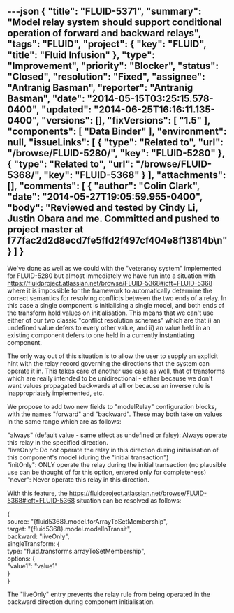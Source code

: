 ---json
{
  "title": "FLUID-5371",
  "summary": "Model relay system should support conditional operation of forward and backward relays",
  "tags": "FLUID",
  "project": {
    "key": "FLUID",
    "title": "Fluid Infusion"
  },
  "type": "Improvement",
  "priority": "Blocker",
  "status": "Closed",
  "resolution": "Fixed",
  "assignee": "Antranig Basman",
  "reporter": "Antranig Basman",
  "date": "2014-05-15T03:25:15.578-0400",
  "updated": "2014-06-25T16:16:11.135-0400",
  "versions": [],
  "fixVersions": [
    "1.5"
  ],
  "components": [
    "Data Binder"
  ],
  "environment": null,
  "issueLinks": [
    {
      "type": "Related to",
      "url": "/browse/FLUID-5280/",
      "key": "FLUID-5280"
    },
    {
      "type": "Related to",
      "url": "/browse/FLUID-5368/",
      "key": "FLUID-5368"
    }
  ],
  "attachments": [],
  "comments": [
    {
      "author": "Colin Clark",
      "date": "2014-05-27T19:05:59.955-0400",
      "body": "Reviewed and tested by Cindy Li, Justin Obara and me. Committed and pushed to project master at f77fac2d2d8ecd7fe5ffd2f497cf404e8f13814b\n"
    }
  ]
}
---
We've done as well as we could with the "veterancy system" implemented for FLUID-5280 but almost immediately we have run into a situation with <https://fluidproject.atlassian.net/browse/FLUID-5368#icft=FLUID-5368> where it is impossible for the framework to automatically determine the correct semantics for resolving conflicts between the two ends of a relay. In this case a single component is initialising a single model, and both ends of the transform hold values on initialisation. This means that we can't use either of our two classic "conflict resolution schemes" which are that i) an undefined value defers to every other value, and ii) an value held in an existing component defers to one held in a currently instantiating component.

The only way out of this situation is to allow the user to supply an explicit hint with the relay record governing the directions that the system can operate it in. This takes care of another use case as well, that of transforms which are really intended to be unidirectional - either because we don't want values propagated backwards at all or because an inverse rule is inappropriately implemented, etc.

We propose to add two new fields to "modelRelay" configuration blocks, with the names "forward" and "backward". These may both take on values in the same range which are as follows:

"always" (default value - same effect as undefined or falsy): Always operate this relay in the specified direction.\
"liveOnly": Do not operate the relay in this direction during initialisation of this component's model (during the "initial transaction")\
"initOnly": ONLY operate the relay during the initial transaction (no plausible use can be thought of for this option, entered only for completeness)\
"never": Never operate this relay in this direction.

With this feature, the <https://fluidproject.atlassian.net/browse/FLUID-5368#icft=FLUID-5368> situation can be resolved as follows:

{\
source: "{fluid5368}.model.forArrayToSetMembership",\
target: "{fluid5368}.model.modelInTransit",\
backward: "liveOnly",\
singleTransform: {\
type: "fluid.transforms.arrayToSetMembership",\
options: {\
"value1": "value1"\
}\
}

The "liveOnly" entry prevents the relay rule from being operated in the backward direction during component initialisation.

        